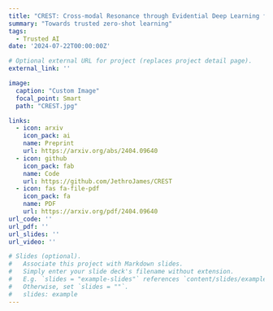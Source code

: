 ```yaml
---
title: "CREST: Cross-modal Resonance through Evidential Deep Learning for Enhanced Zero-Shot Learning"
summary: "Towards trusted zero-shot learning"
tags:
  - Trusted AI
date: '2024-07-22T00:00:00Z'

# Optional external URL for project (replaces project detail page).
external_link: ''

image:
  caption: "Custom Image"
  focal_point: Smart
  path: "CREST.jpg"

links:
  - icon: arxiv
    icon_pack: ai
    name: Preprint
    url: https://arxiv.org/abs/2404.09640
  - icon: github
    icon_pack: fab
    name: Code
    url: https://github.com/JethroJames/CREST
  - icon: fas fa-file-pdf
    icon_pack: fa
    name: PDF
    url: https://arxiv.org/pdf/2404.09640
url_code: ''
url_pdf: ''
url_slides: ''
url_video: ''

# Slides (optional).
#   Associate this project with Markdown slides.
#   Simply enter your slide deck's filename without extension.
#   E.g. `slides = "example-slides"` references `content/slides/example-slides.md`.
#   Otherwise, set `slides = ""`.
#   slides: example
---
```

